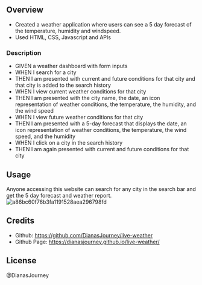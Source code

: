 ## Overview
- Created a weather application where users can see a 5 day forecast of the temperature, humidity and windspeed. 
- Used HTML, CSS, Javascript and APIs

### Description
- GIVEN a weather dashboard with form inputs
- WHEN I search for a city
- THEN I am presented with current and future conditions for that city and that city is added to the search history
- WHEN I view current weather conditions for that city
- THEN I am presented with the city name, the date, an icon representation of weather conditions, the temperature, the humidity, and the wind speed
- WHEN I view future weather conditions for that city
- THEN I am presented with a 5-day forecast that displays the date, an icon representation of weather conditions, the temperature, the wind speed, and the humidity
- WHEN I click on a city in the search history
- THEN I am again presented with current and future conditions for that city

## Usage
Anyone accessing this website can search for any city in the search bar and get the 5 day forecast and weather report. 
![a86bc60f76b3fa1191528aea296798fd](https://user-images.githubusercontent.com/109758045/192699998-cdd4f0cb-4f13-41b6-ba51-71e63dbd3a9a.jpg)


## Credits
- Github: https://github.com/DianasJourney/live-weather
- Github Page: https://dianasjourney.github.io/live-weather/

## License
@DianasJourney
